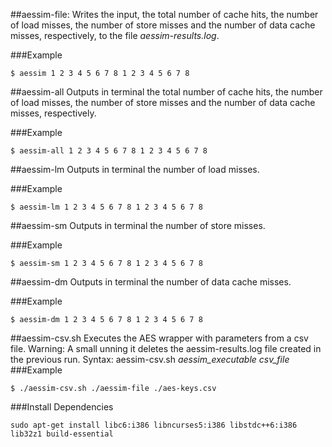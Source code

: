 ##aessim-file:
Writes the input, the total number of cache hits, the number of load misses, the number of store misses and the number of data cache misses, respectively, to the file *aessim-results.log*.

###Example
```
$ aessim 1 2 3 4 5 6 7 8 1 2 3 4 5 6 7 8
```

##aessim-all
Outputs in terminal the total number of cache hits, the number of load misses, the number of store misses and the number of data cache misses, respectively.

###Example
```
$ aessim-all 1 2 3 4 5 6 7 8 1 2 3 4 5 6 7 8
```

##aessim-lm
Outputs in terminal the number of load misses.

###Example
```
$ aessim-lm 1 2 3 4 5 6 7 8 1 2 3 4 5 6 7 8
```

##aessim-sm
Outputs in terminal the number of store misses.

###Example
```
$ aessim-sm 1 2 3 4 5 6 7 8 1 2 3 4 5 6 7 8
```

##aessim-dm
Outputs in terminal the number of data cache misses.

###Example
```
$ aessim-dm 1 2 3 4 5 6 7 8 1 2 3 4 5 6 7 8
```

##aessim-csv.sh
Executes the AES wrapper with parameters from a csv file.
Warning: A small unning it deletes the aessim-results.log file created in the previous run.
Syntax: aessim-csv.sh *aessim_executable csv_file*
###Example
```
$ ./aessim-csv.sh ./aessim-file ./aes-keys.csv
```

###Install Dependencies
```
sudo apt-get install libc6:i386 libncurses5:i386 libstdc++6:i386 lib32z1 build-essential
```
